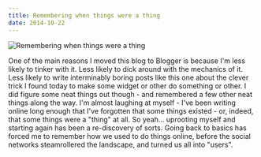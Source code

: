 ```yaml
---
title: Remembering when things were a thing
date: 2014-10-22
---
```


![Remembering when things were a thing](https://source.unsplash.com/ZYYS1kapOm8/1600x900)

One of the main reasons I moved this blog to Blogger is because I'm less likely to tinker with it. Less likely to dick around with the mechanics of it. Less likely to write interminably boring posts like this one about the clever trick I found today to make some widget or other do something or other. I did figure some neat things out though - and remembered a few other neat things along the way. I'm almost laughing at myself - I've been writing online long enough that I've forgotten that some things existed - or, indeed, that some things were a "thing" at all. So yeah... uprooting myself and starting again has been a re-discovery of sorts. Going back to basics has forced me to remember how we used to do things online, before the social networks steamrollered the landscape, and turned us all into "users".